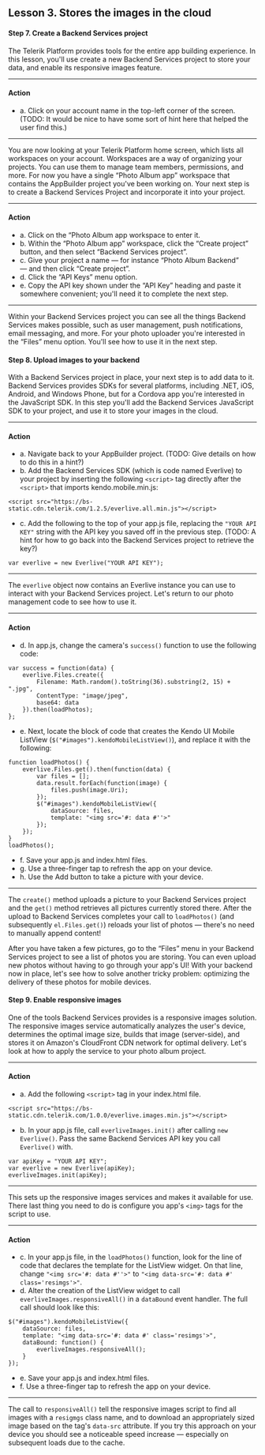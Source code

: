 ## Lesson 3. Stores the images in the cloud

#### Step 7. Create a Backend Services project

The Telerik Platform provides tools for the entire app building experience. In this lesson, you'll use create a new Backend Services project to store your data, and enable its responsive images feature.

<hr data-action="start" />

#### Action

* a. Click on your account name in the top-left corner of the screen. (TODO: It would be nice to have some sort of hint here that helped the user find this.)

<hr data-action="end" />

You are now looking at your Telerik Platform home screen, which lists all workspaces on your account. Workspaces are a way of organizing your projects. You can use them to manage team members, permissions, and more. For now you have a single “Photo Album app” workspace that contains the AppBuilder project you've been working on. Your next step is to create a Backend Services Project and incorporate it into your project.

<hr data-action="start" />

#### Action

* a. Click on the “Photo Album app workspace to enter it.
* b. Within the “Photo Album app” workspace, click the “Create project” button, and then select “Backend Services project”.
* c. Give your project a name — for instance “Photo Album Backend” — and then click “Create project”.
* d. Click the “API Keys” menu option.
* e. Copy the API key shown under the “API Key” heading and paste it somewhere convenient; you'll need it to complete the next step.

<hr data-action="end" />

Within your Backend Services project you can see all the things Backend Services makes possible, such as user management, push notifications, email messaging, and more. For your photo uploader you're interested in the “Files” menu option. You'll see how to use it in the next step.

#### Step 8. Upload images to your backend

With a Backend Services project in place, your next step is to add data to it. Backend Services provides SDKs for several platforms, including .NET, iOS, Android, and Windows Phone, but for a Cordova app you're interested in the JavaScript SDK. In this step you'll add the Backend Services JavaScript SDK to your project, and use it to store your images in the cloud.

<hr data-action="start" />

#### Action

* a. Navigate back to your AppBuilder project. (TODO: Give details on how to do this in a hint?)
* b. Add the Backend Services SDK (which is code named Everlive) to your project by inserting the following `<script>` tag directly after the `<script>` that imports kendo.mobile.min.js:
```
<script src="https://bs-static.cdn.telerik.com/1.2.5/everlive.all.min.js"></script>
```
* c. Add the following to the top of your app.js file, replacing the `"YOUR API KEY"` string with the API key you saved off in the previous step. (TODO: A hint for how to go back into the Backend Services project to retrieve the key?)
```
var everlive = new Everlive("YOUR API KEY");
```

<hr data-action="end" />

The `everlive` object now contains an Everlive instance you can use to interact with your Backend Services project. Let's return to our photo management code to see how to use it.

<hr data-action="start" />

#### Action

* d. In app.js, change the camera's `success()` function to use the following code:
```
var success = function(data) {
    everlive.Files.create({
        Filename: Math.random().toString(36).substring(2, 15) + ".jpg",
        ContentType: "image/jpeg",
        base64: data
    }).then(loadPhotos);
};
```
* e. Next, locate the block of code that creates the Kendo UI Mobile ListView (`$("#images").kendoMobileListView()`), and replace it with the following:
```
function loadPhotos() {
    everlive.Files.get().then(function(data) {
        var files = [];
        data.result.forEach(function(image) {
            files.push(image.Uri);
        });
        $("#images").kendoMobileListView({
            dataSource: files,
            template: "<img src='#: data #''>"
        });
    });
}
loadPhotos();
```
* f. Save your app.js and index.html files.
* g. Use a three-finger tap to refresh the app on your device.
* h. Use the Add button to take a picture with your device.

<hr data-action="end" />

The `create()` method uploads a picture to your Backend Services project and the `get()` method retrieves all pictures currently stored there. After the upload to Backend Services completes your call to `loadPhotos()` (and subsequently `el.Files.get()`) reloads your list of photos — there's no need to manually append content!

After you have taken a few pictures, go to the “Files” menu in your Backend Services project to see a list of photos you are storing. You can even upload new photos without having to go through your app's UI! With your backend now in place, let's see how to solve another tricky problem: optimizing the delivery of these photos for mobile devices.

#### Step 9. Enable responsive images

One of the tools Backend Services provides is a responsive images solution. The responsive images service automatically analyzes the user's device, determines the optimal image size, builds that image (server-side), and stores it on Amazon's CloudFront CDN network for optimal delivery. Let's look at how to apply the service to your photo album project.

<hr data-action="start" />

#### Action

* a. Add the following `<script>` tag in your index.html file.
```
<script src="https://bs-static.cdn.telerik.com/1.0.0/everlive.images.min.js"></script>
```
* b. In your app.js file, call `everliveImages.init()` after calling `new Everlive()`. Pass the same Backend Services API key you call `Everlive()` with.
```
var apiKey = "YOUR API KEY";
var everlive = new Everlive(apiKey);
everliveImages.init(apiKey);
```

<hr data-action="end" />

This sets up the responsive images services and makes it available for use. There last thing you need to do is configure you app's `<img>` tags for the script to use.

<hr data-action="start" />

#### Action

* c. In your app.js file, in the `loadPhotos()` function, look for the line of code that declares the template for the ListView widget. On that line, change `"<img src='#: data #''>"` to `"<img data-src='#: data #' class='resimgs'>"`.
* d. Alter the creation of the ListView widget to call `everliveImages.responsiveAll()` in a `dataBound` event handler. The full call should look like this:
```
$("#images").kendoMobileListView({
    dataSource: files,
    template: "<img data-src='#: data #' class='resimgs'>",
    dataBound: function() {
        everliveImages.responsiveAll();
    }
});
```
* e. Save your app.js and index.html files.
* f. Use a three-finger tap to refresh the app on your device.

<hr data-action="end" />

The call to `responsiveAll()` tell the responsive images script to find all images with a `resigmgs` class name, and to download an appropriately sized image based on the tag's `data-src` attribute. If you try this approach on your device you should see a noticeable speed increase — especially on subsequent loads due to the cache.

